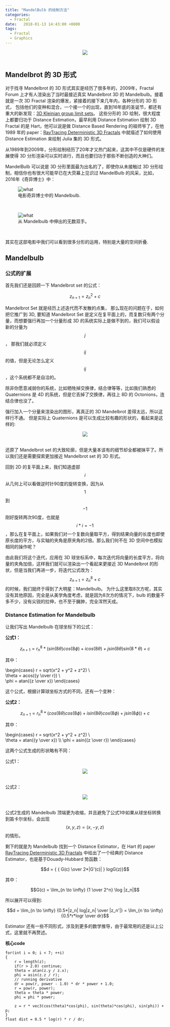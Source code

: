 ```yaml
---
title: "MandelBulb 的绘制方法"
categories:
  - Fractal
date:   2018-01-13 14:43:00 +0800
tags:
  - Fractal
  - Graphics
---
```


<script type="text/javascript" async src="https://cdn.mathjax.org/mathjax/latest/MathJax.js?config=TeX-MML-AM_CHTML"> </script>

<center><img src="/assets/images/mandelbulb/bulb0.jpg"></center>
<br/>


## Mandelbrot 的 3D 形式
对于找寻 Mandelbrot 的 3D 形式其实是经历了很多年的，2009年，Fractal Forum 上才有人渲染出了当时最接近真实 Mandelbrot 3D 的 Mandelbulb。接着就是一次 3D Fractal 渲染的爆发，紧接着的接下来几年内，各种分形的 3D 形式， 包括他们的变种和混合，一个接一个的出现，直到16年底的圣诞节，都还有重大的新发现：[3D Kleinian group limit sets][1]。
这些分形的 3D 绘制，很大程度上都要归功于 Distance Estimation，最早利用 Distance Estimation 绘制 3D Fractal 的是 Hart，他可以说是做 Distance Based Rendering 的祖师爷了，在他 1989 年的 paper：[RayTracing Deterministic 3D Fractals][2] 中就描述了如何使用 Distance Estimation 来绘制 Julia 集的 3D 形式。

从1989年到2009年，分形绘制经历了20年才又热门起来，这其中不仅是硬件的发展使得 3D 分形渲染可以实时进行，而且也要归功于那些不断创造的大神们。

MandelBulb 可以说是 3D 分形里面最为出名的了，即使你从未接触过 3D 分形绘制，相信你也有很大可能早已在大荧幕上见识过 MandelBulb 的风采，比如，2016年《奇异博士》中：
 
<figure>
  <img src="/assets/images/mandelbulb/drstrange0.jpg" alt="what"/>
  <figcaption>电影奇异博士中的 Mandelbulb.</figcaption>
</figure> 

<br/>

<figure>
  <img src="/assets/images/mandelbulb/drstrange1.jpg" alt="what"/>
  <figcaption>从 Mandelbulb 中伸出的无数双手。 </figcaption>
</figure> 

<br/>

其实在这部电影中我们可以看到很多分形的运用，特别是大量的空间折叠.

## Mandelbulb
### 公式的扩展
首先我们还是回顾一下 Mandelbrot set 的公式：

$$z_{n+1} = z_n^2 + c $$

Mandelbrot Set 就是经历上述迭代而不发散的点集， 那么现在的问题在于，如何把它推广到 3D, 要知道 Mandelbrot Set 是定义在复平面上的，而复数只有两个分量，而想要强行再加一个分量形成 3D 的系统实际上是做不到的，我们可以假设
新的分量为$$j$$， 那我们就必须定义$$ij$$的值，但是无论怎么定义$$ij$$，这个系统都不是自洽的。

除非你愿意减弱你的系统，比如牺牲掉交换律，结合律等等，比如我们熟悉的 Quaternions 是 4D 的系统，但是它丢掉了交换律，再往上 8D 的 Octonions，连结合律也没了。

强行加入一个分量来渲染出的图形，离真正的 3D Mandelbrot 差得太远，所以这样行不通。
但是实际上 Quaternions 是可以生成比较有趣的形状的，看起来是这样的:

<center><img src="/assets/images/mandelbulb/bulb1.jpg"></center>
<br/>

还原了 Mandelbrot set 的大致轮廓，但是大量本该有的细节却全都被抹平了。所以我们还是需要探索更加接近 Mandelbrot set 的 3D 形式。

回到 2D 的复平面上来，我们知道虚部$$i$$从几何上可以看做逆时针90度的旋转变换，因为从$$1$$到$$-1$$刚好旋转两次90度，也就是$$i*i=-1$$，那么在复平面上，如果我们对一个复数向量取平方，得到结果向量的长度也即使原长度的平方，与实轴的夹角是原夹角的2倍。那么我们何不在 3D 空间中也模拟相同的操作呢？

由此我们将这个迭代，应用在 3D 球坐标系中，每次迭代将向量的长度平方，将向量的夹角加倍，这样我们就可以渲染出一个看起来更接近 3D Mandelbrot 的形状，但是当我们再进一步，将迭代公式改为：
$$z_{n+1}=z_n^8+c$$
的时候，我们就终于得到了大明星：Mandelbulb。
为什么这里取8次方呢，其实没有其他原因，完全是从美学角度考虑，就是因为8次方的情况下，bulb 的数量不多不少，没有尖锐的拉伸，也不至于臃肿，完全浑然天成。

### Distance Estimation for Mandelbulb
让我们写出 Mandelbulb 在球坐标下的公式：

**公式1：**

$$z_{n+1} = r_n^8 * (sin(8\theta)cos(8\phi) + i cos(8\theta) + j sin(8\theta)sin(8*\theta) + c$$

其中：

\begin{cases}
r = sqrt(x^2 + y^2 + z^2) \\\
\theta = acos({y \over r}) \\\
\phi = atan({z \over x})
\end{cases}

这个公式，根据计算球坐标方式的不同，还有一个变种：

**公式2：**

$$z_{n+1} = r_n^8 * (cos(8\theta)cos(8\phi) + i sin(8\theta)cos(8\phi) + j sin(8\phi)) + c$$

其中：

\begin{cases}
r = sqrt(x^2 + y^2 + z^2) \\\
\theta = atan({y \over x}) \\\ 
\phi = asin({z \over r})
\end{cases}

这两个公式生成的形状略有不同：

公式1：

<center><img src="/assets/images/mandelbulb/bulb2.jpg"></center>
<br/>

公式2：

<center><img src="/assets/images/mandelbulb/bulb3.jpg"></center>
<br/>

公式2生成的 Mandelbulb 顶端更为收缩，并且避免了公式1中如果从球坐标转换到笛卡尔坐标，会出现$$(x, y, z) = (x, -y, z)$$ 的情形。

剩下的就是为 Mandelbulb 找到一个 Distance Estimator，在 Hart 的 paper [RayTracing Deterministic 3D Fractals][2] 中给出了一个经典的 Distance Estimator，也是基于Douady-Hubbard 势函数：

$$d = { { G(c) \over 2*|G'(c)| } logG(z)}$$

其中：

$$G(c) = \lim_{n \to \infty} {1 \over 2^n} \log |z_n|$$

所以展开可以得到:

$$d = \lim_{n \to \infty} {0.5*|z_n| log|z_n| \over |z_n'|} = \lim_{n \to \infty}{0.5*r*logr \over dr}$$

Estimator 还有一些不同形式，涉及到更多的数学推导，由于最常用的还是以上公式，这里就不再赘述。

**核心code**

```
for(int i = 0; i < 7; ++i) 
{
	r = length(z);
	if(r > 2.0) continue;
	theta = atan(z.y / z.x);
    phi = asin(z.z / r);
    // running derivative
	dr = pow(r, power - 1.0) * dr * power + 1.0;  
	r = pow(r, power);
	theta = theta * power;
	phi = phi * power;
	
	z = r * vec3(cos(theta)*cos(phi), sin(theta)*cos(phi), sin(phi)) + p;
}
float dist = 0.5 * log(r) * r / dr;
```


  [1]: ---%20title:%20%22MandelBulb%20%E7%9A%84%E7%BB%98%E5%88%B6%E6%96%B9%E6%B3%95%22%20categories:%20%20%20-%20Fractal%20date:%20%20%202018-01-13%2014:43:00%20+0800%20tags:%20%20%20-%20Fractal%20%20%20-%20Graphics%20---%20%20%3Cscript%20type=%22text/javascript%22%20async%20src=%22https://cdn.mathjax.org/mathjax/latest/MathJax.js?config=TeX-MML-AM_CHTML%22%3E%20%3C/script%3E%20%20%3Ccenter%3E%3Cimg%20src=%22/assets/images/mandelbulb/julia0.png%22%3E%3C/center%3E%20%3Cbr/%3E%20%20%20##%20Mandelbrot%20%E7%9A%84%203D%20%E5%BD%A2%E5%BC%8F%20%E5%AF%B9%E4%BA%8E%E6%89%BE%E5%AF%BB%20Mandelbrot%20%E7%9A%84%203D%20%E5%BD%A2%E5%BC%8F%E5%85%B6%E5%AE%9E%E6%98%AF%E7%BB%8F%E5%8E%86%E4%BA%86%E5%BE%88%E5%A4%9A%E5%B9%B4%E7%9A%84%EF%BC%8C2009%E5%B9%B4%EF%BC%8CFractal%20Forum%20%E4%B8%8A%E6%89%8D%E6%9C%89%E4%BA%BA%E6%B8%B2%E6%9F%93%E5%87%BA%E4%BA%86%E5%BD%93%E6%97%B6%E6%9C%80%E6%8E%A5%E8%BF%91%E7%9C%9F%E5%AE%9E%20Mandelbrot%203D%20%E7%9A%84%20MandelBulb%E3%80%82%E6%8E%A5%E7%9D%80%E5%B0%B1%E6%98%AF%E4%B8%80%E6%AC%A1%203D%20Fractal%20%E6%B8%B2%E6%9F%93%E7%9A%84%E7%88%86%E5%8F%91%EF%BC%8C%E7%B4%A7%E6%8E%A5%E7%9D%80%E7%9A%84%E6%8E%A5%E4%B8%8B%E6%9D%A5%E5%87%A0%E5%B9%B4%E5%86%85%EF%BC%8C%E5%90%84%E7%A7%8D%E5%88%86%E5%BD%A2%E7%9A%84%203D%20%E5%BD%A2%E5%BC%8F%EF%BC%8C%20%E5%8C%85%E6%8B%AC%E4%BB%96%E4%BB%AC%E7%9A%84%E5%8F%98%E7%A7%8D%E5%92%8C%E6%B7%B7%E5%90%88%EF%BC%8C%E4%B8%80%E4%B8%AA%E6%8E%A5%E4%B8%80%E4%B8%AA%E7%9A%84%E5%87%BA%E7%8E%B0%EF%BC%8C%E7%9B%B4%E5%88%B016%E5%B9%B4%E5%BA%95%E7%9A%84%E5%9C%A3%E8%AF%9E%E8%8A%82%EF%BC%8C%E9%83%BD%E8%BF%98%E6%9C%89%E6%96%B0%E7%9A%84%E5%8F%91%E7%8E%B0%EF%BC%9A
  [2]: https://graphics.cs.illinois.edu/sites/default/files/rtqjs.pdf
  [3]: https://evil-ryu.github.io/fractal/mandelbrot/
